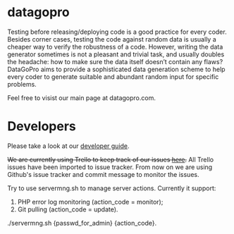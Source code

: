 # datagopro
Testing before releasing/deploying code is a good practice for every coder. Besides corner cases, testing the code against random data is usually a cheaper way to verify the robustness of a code. However, writing the data generator sometimes is not a pleasant and trivial task, and usually doubles the headache: how to make sure the data itself doesn’t contain any flaws? DataGoPro aims to provide a sophisticated data generation scheme to help every coder to generate suitable and abundant random input for specific problems.

Feel free to visist our main page at datagopro.com.

# Developers
Please take a look at our [developer guide](https://docs.google.com/document/d/1lCe_XyzD9m9mVYwIB1rWl50h-C2M24pHn_9bJLKuKM4/edit#heading=h.44cluypgtmpk).

<del>We are currently using Trello to keep track of our issues [here](https://trello.com/b/FSQrJgOK/datagopro).</del> All Trello issues have been imported to issue tracker. From now on we are using Github's issue tracker and commit message to monitor the issues.

Try to use servermng.sh to manage server actions. Currently it support:

1. PHP error log monitoring (action_code = monitor);
2. Git pulling (action_code = update).

./servermng.sh {passwd_for_admin} {action_code}.
